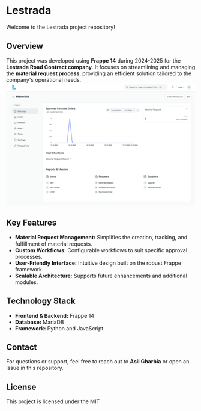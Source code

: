 # Lestrada

Welcome to the Lestrada project repository!

## Overview
This project was developed using **Frappe 14** during 2024-2025 for the **Lestrada Road Contract company**. It focuses on streamlining and managing the **material request process**, providing an efficient solution tailored to the company's operational needs.
![Project Screenshot](lestrada_view.png)

## Key Features
- **Material Request Management:** Simplifies the creation, tracking, and fulfillment of material requests.
- **Custom Workflows:** Configurable workflows to suit specific approval processes.
- **User-Friendly Interface:** Intuitive design built on the robust Frappe framework.
- **Scalable Architecture:** Supports future enhancements and additional modules.

## Technology Stack
- **Frontend & Backend:** Frappe 14
- **Database:** MariaDB 
- **Framework:** Python and JavaScript

## Contact
For questions or support, feel free to reach out to **Asil Gharbia** or open an issue in this repository.

## License
This project is licensed under the MIT
